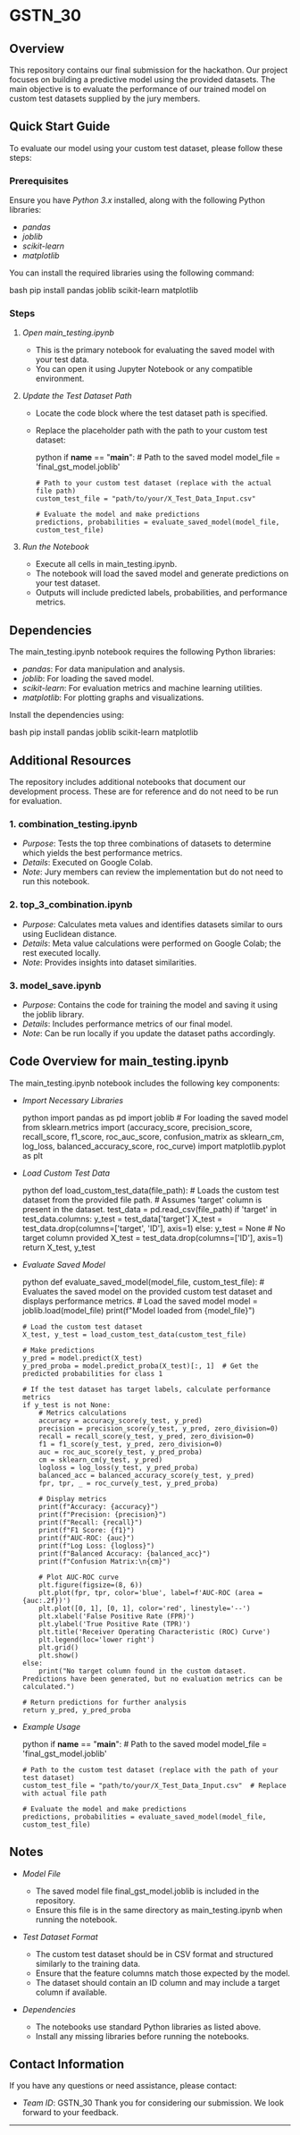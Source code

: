 # GSTN_30

## Overview

This repository contains our final submission for the hackathon. Our project focuses on building a predictive model using the provided datasets. The main objective is to evaluate the performance of our trained model on custom test datasets supplied by the jury members.

## Quick Start Guide

To evaluate our model using your custom test dataset, please follow these steps:

### Prerequisites

Ensure you have _Python 3.x_ installed, along with the following Python libraries:

- _pandas_
- _joblib_
- _scikit-learn_
- _matplotlib_

You can install the required libraries using the following command:

bash
pip install pandas joblib scikit-learn matplotlib

### Steps

1.  _Open main_testing.ipynb_

    - This is the primary notebook for evaluating the saved model with your test data.
    - You can open it using Jupyter Notebook or any compatible environment.

2.  _Update the Test Dataset Path_

    - Locate the code block where the test dataset path is specified.
    - Replace the placeholder path with the path to your custom test dataset:

      python
      if **name** == "**main**": # Path to the saved model
      model_file = 'final_gst_model.joblib'

          # Path to your custom test dataset (replace with the actual file path)
          custom_test_file = "path/to/your/X_Test_Data_Input.csv"

          # Evaluate the model and make predictions
          predictions, probabilities = evaluate_saved_model(model_file, custom_test_file)

3.  _Run the Notebook_

    - Execute all cells in main_testing.ipynb.
    - The notebook will load the saved model and generate predictions on your test dataset.
    - Outputs will include predicted labels, probabilities, and performance metrics.

## Dependencies

The main_testing.ipynb notebook requires the following Python libraries:

- _pandas_: For data manipulation and analysis.
- _joblib_: For loading the saved model.
- _scikit-learn_: For evaluation metrics and machine learning utilities.
- _matplotlib_: For plotting graphs and visualizations.

Install the dependencies using:

bash
pip install pandas joblib scikit-learn matplotlib

## Additional Resources

The repository includes additional notebooks that document our development process. These are for reference and do not need to be run for evaluation.

### 1. combination_testing.ipynb

- _Purpose_: Tests the top three combinations of datasets to determine which yields the best performance metrics.
- _Details_: Executed on Google Colab.
- _Note_: Jury members can review the implementation but do not need to run this notebook.

### 2. top_3_combination.ipynb

- _Purpose_: Calculates meta values and identifies datasets similar to ours using Euclidean distance.
- _Details_: Meta value calculations were performed on Google Colab; the rest executed locally.
- _Note_: Provides insights into dataset similarities.

### 3. model_save.ipynb

- _Purpose_: Contains the code for training the model and saving it using the joblib library.
- _Details_: Includes performance metrics of our final model.
- _Note_: Can be run locally if you update the dataset paths accordingly.

## Code Overview for main_testing.ipynb

The main_testing.ipynb notebook includes the following key components:

- _Import Necessary Libraries_

  python
  import pandas as pd
  import joblib # For loading the saved model
  from sklearn.metrics import (accuracy_score, precision_score, recall_score, f1_score,
  roc_auc_score, confusion_matrix as sklearn_cm, log_loss, balanced_accuracy_score, roc_curve)
  import matplotlib.pyplot as plt

- _Load Custom Test Data_

  python
  def load_custom_test_data(file_path): # Loads the custom test dataset from the provided file path. # Assumes 'target' column is present in the dataset.
  test_data = pd.read_csv(file_path)
  if 'target' in test_data.columns:
  y_test = test_data['target']
  X_test = test_data.drop(columns=['target', 'ID'], axis=1)
  else:
  y_test = None # No target column provided
  X_test = test_data.drop(columns=['ID'], axis=1)
  return X_test, y_test

- _Evaluate Saved Model_

  python
  def evaluate_saved_model(model_file, custom_test_file): # Evaluates the saved model on the provided custom test dataset and displays performance metrics. # Load the saved model
  model = joblib.load(model_file)
  print(f"Model loaded from {model_file}")

      # Load the custom test dataset
      X_test, y_test = load_custom_test_data(custom_test_file)

      # Make predictions
      y_pred = model.predict(X_test)
      y_pred_proba = model.predict_proba(X_test)[:, 1]  # Get the predicted probabilities for class 1

      # If the test dataset has target labels, calculate performance metrics
      if y_test is not None:
          # Metrics calculations
          accuracy = accuracy_score(y_test, y_pred)
          precision = precision_score(y_test, y_pred, zero_division=0)
          recall = recall_score(y_test, y_pred, zero_division=0)
          f1 = f1_score(y_test, y_pred, zero_division=0)
          auc = roc_auc_score(y_test, y_pred_proba)
          cm = sklearn_cm(y_test, y_pred)
          logloss = log_loss(y_test, y_pred_proba)
          balanced_acc = balanced_accuracy_score(y_test, y_pred)
          fpr, tpr, _ = roc_curve(y_test, y_pred_proba)

          # Display metrics
          print(f"Accuracy: {accuracy}")
          print(f"Precision: {precision}")
          print(f"Recall: {recall}")
          print(f"F1 Score: {f1}")
          print(f"AUC-ROC: {auc}")
          print(f"Log Loss: {logloss}")
          print(f"Balanced Accuracy: {balanced_acc}")
          print(f"Confusion Matrix:\n{cm}")

          # Plot AUC-ROC curve
          plt.figure(figsize=(8, 6))
          plt.plot(fpr, tpr, color='blue', label=f'AUC-ROC (area = {auc:.2f})')
          plt.plot([0, 1], [0, 1], color='red', linestyle='--')
          plt.xlabel('False Positive Rate (FPR)')
          plt.ylabel('True Positive Rate (TPR)')
          plt.title('Receiver Operating Characteristic (ROC) Curve')
          plt.legend(loc='lower right')
          plt.grid()
          plt.show()
      else:
          print("No target column found in the custom dataset. Predictions have been generated, but no evaluation metrics can be calculated.")

      # Return predictions for further analysis
      return y_pred, y_pred_proba

- _Example Usage_

  python
  if **name** == "**main**": # Path to the saved model
  model_file = 'final_gst_model.joblib'

      # Path to the custom test dataset (replace with the path of your test dataset)
      custom_test_file = "path/to/your/X_Test_Data_Input.csv"  # Replace with actual file path

      # Evaluate the model and make predictions
      predictions, probabilities = evaluate_saved_model(model_file, custom_test_file)

## Notes

- _Model File_

  - The saved model file final_gst_model.joblib is included in the repository.
  - Ensure this file is in the same directory as main_testing.ipynb when running the notebook.

- _Test Dataset Format_

  - The custom test dataset should be in CSV format and structured similarly to the training data.
  - Ensure that the feature columns match those expected by the model.
  - The dataset should contain an ID column and may include a target column if available.

- _Dependencies_

  - The notebooks use standard Python libraries as listed above.
  - Install any missing libraries before running the notebooks.

## Contact Information

If you have any questions or need assistance, please contact:

- _Team ID_: GSTN_30
  Thank you for considering our submission. We look forward to your feedback.

---
